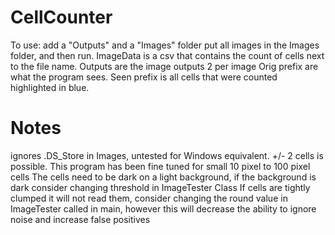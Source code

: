 # CellCounter
To use: add a "Outputs" and a "Images" folder
put all images in the Images folder, and then run.
ImageData is a csv that contains the count of cells next to the file name.
Outputs are the image outputs 2 per image
Orig prefix are what the program sees.
Seen prefix is all cells that were counted highlighted in blue.

# Notes
ignores .DS_Store in Images, untested for Windows equivalent.
+/- 2 cells is possible. This program has been fine tuned for small 10 pixel to 100 pixel cells
The cells need to be dark on a light background, if the background is dark consider changing threshold in ImageTester Class
If cells are tightly clumped it will not read them, consider changing the round value in ImageTester called in main, however this will decrease the ability to ignore noise and increase false positives

